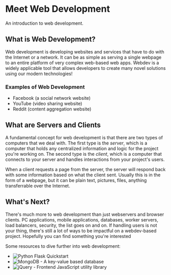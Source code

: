 # Meet Web Development
An introduction to web development.

## What is Web Development?
Web development is developing websites and services that have to do with the Internet or a network. It can be as simple as serving a single webpage to an entire platform of very complex web-based web apps. Webdev is a widely applicable tool that allows developers to create many novel solutions using our modern technologies!

### Examples of Web Development
* Facebook (a social network website)
* YouTube (video sharing website)
* Reddit (content aggregation website)

## What are Servers and Clients
A fundamental concept for web development is that there are two types of computers that we deal with. The first type is the *server*, which is a computer that holds any centralized information and logic for the project you're working on. The second type is the *client*, which is a computer that connects to your server and handles interactions from your project's users.

When a client requests a page from the server, the server will respond back with some information based on what the client sent. Usually this is in the form of a webpage, but it can be plain text, pictures, files, anything transferrable over the Internet.

## What's Next?
There's much more to web development than just webservers and browser clients. PC applications, mobile applications, databases, worker servers, load balancers, security, the list goes on and on. If handling users is not your thing, there's still a lot of ways to be impactful on a webdev-based project. Hopefully you can find something you're interested

Some resources to dive further into web development:
- ![Python Flask Quickstart](http://flask.pocoo.org/docs/0.12/quickstart/)
- ![MongoDB - A key-value based database](https://www.mongodb.com/)
- ![jQuery - Frontend JavaScript utility library](https://jquery.com/)
